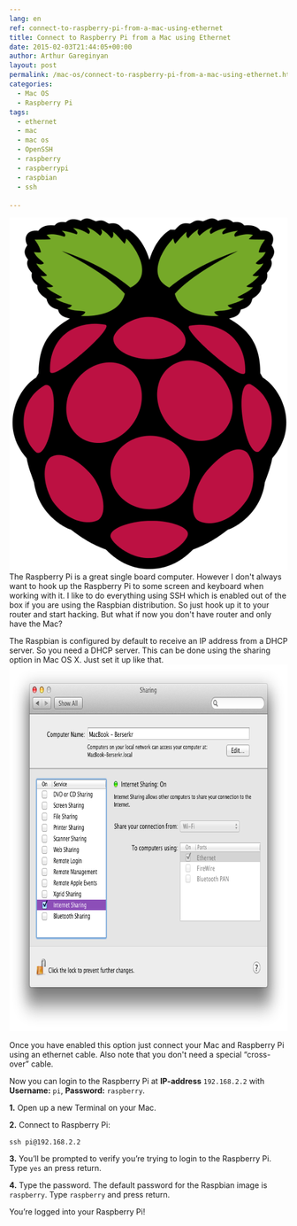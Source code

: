 ```yaml
---
lang: en
ref: connect-to-raspberry-pi-from-a-mac-using-ethernet
title: Connect to Raspberry Pi from a Mac using Ethernet
date: 2015-02-03T21:44:05+00:00
author: Arthur Gareginyan
layout: post
permalink: /mac-os/connect-to-raspberry-pi-from-a-mac-using-ethernet.html
categories:
  - Mac OS
  - Raspberry Pi
tags:
  - ethernet
  - mac
  - mac os
  - OpenSSH
  - raspberry
  - raspberrypi
  - raspbian
  - ssh

---
```


![thumb](/images/connect-to-raspberry-pi-from-a-mac-using-ethernet/Raspberry_Pi_Logo.png)
The Raspberry Pi is a great single board computer. However I don't always want to hook up the Raspberry Pi to some screen and keyboard when working with it. I like to do everything using SSH which is enabled out of the box if you are using the Raspbian distribution. So just hook up it to your router and start hacking. But what if now you don't have router and only have the Mac?


The Raspbian is configured by default to receive an IP address from a DHCP server. So you need a DHCP server. This can be done using the sharing option in Mac OS X. Just set it up like that.
<img class="aligncenter" src="/images/connect-to-raspberry-pi-from-a-mac-using-ethernet/Screen-Shot-2015-02-03-at-23.27.19.png" alt="Mac OS X Sharing" width="782" height="662" />

Once you have enabled this option just connect your Mac and Raspberry Pi using an ethernet cable. Also note that you don't need a special “cross-over” cable.

Now you can login to the Raspberry Pi at **IP-address** `192.168.2.2` with **Username:** `pi`, **Password:** `raspberry`.

**1.** Open up a new Terminal on your Mac.

**2.** Connect to Raspberry Pi:

```
ssh pi@192.168.2.2
```

**3.** You’ll be prompted to verify you’re trying to login to the Raspberry Pi. Type `yes` an press return.

**4.** Type the password. The default password for the Raspbian image is `raspberry`. Type `raspberry` and press return.

You’re logged into your Raspberry Pi!
